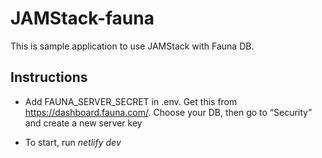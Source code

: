 # JAMStack-fauna

This is sample application to use JAMStack with Fauna DB. 


## Instructions

- Add FAUNA_SERVER_SECRET in .env. Get this from https://dashboard.fauna.com/. Choose your DB, then go to “Security” and create a new server key

- To start, run <i>netlify dev</i>

